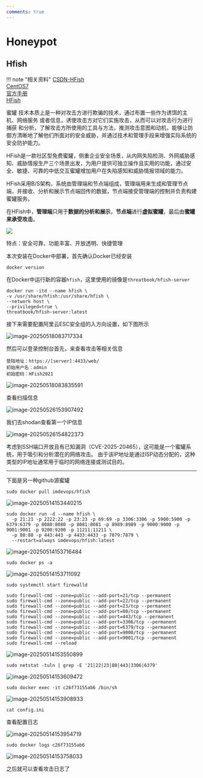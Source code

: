 ```yaml
---
comments: true
---
```


# Honeypot

##  Hfish

!!! note "相关资料"
    [CSDN-HFish](https://blog.csdn.net/qq_49422880/article/details/121937941)<br>
    [CentOS7](https://www.cnblogs.com/tanghaorong/p/13210794.html)<br>
    [官方手册](https://hfish.net/#/highinteractive)<br>
    [HFish](https://blog.csdn.net/imtech/article/details/129688386)<br>

   蜜罐 技术本质上是一种对攻击方进行欺骗的技术，通过布置一些作为诱饵的主机、网络服务 或者信息，诱使攻击方对它们实施攻击，从而可以对攻击行为进行捕获 和分析，了解攻击方所使用的工具与方法，推测攻击意图和动机，能够让防御方清晰地了解他们所面对的安全威胁，并通过技术和管理手段来增强实际系统的安全防护能力。

 HFish是一款社区型免费蜜罐，侧重企业安全场景，从内网失陷检测、外网威胁感知、威胁情报生产三个场景出发，为用户提供可独立操作且实用的功能，通过安全、敏捷、可靠的中低交互蜜罐增加用户在失陷感知和威胁情报领域的能力。

HFish采用B/S架构，系统由管理端和节点端组成，管理端用来生成和管理节点端，并接收、分析和展示节点端回传的数据，节点端接受管理端的控制并负责构建蜜罐服务。

在HFish中，**管理端**只用于**数据的分析和展示**，**节点端**进行**虚拟蜜罐**，最后由**蜜罐来承受攻击**。

![](https://i-blog.csdnimg.cn/blog_migrate/731f257585fb6dd960edd2efd929a1c4.png)

特点：安全可靠、功能丰富、开放透明、快捷管理





本次安装在Docker中部署，首先确认Docker已经安装

```
docker version
```

在Docker中运行新的容器`hfish`，这里使用的镜像是`threatbook/hfish-server`

```
docker run -itd --name hfish \
-v /usr/share/hfish:/usr/share/hfish \
--network host \
--privileged=true \
threatbook/hfish-server:latest
```

接下来需要配置阿里云ESC安全组的入方向设置，如下图所示

![image-20250518083717334](https://zyysite.oss-cn-hangzhou.aliyuncs.com/202505180837473.png)

然后可以登录控制台首先，来查看攻击等相关信息

```
登陆地址：https://[server]:4433/web/
初始用户名：admin
初始密码：HFish2021
```

![image-20250518083835591](https://zyysite.oss-cn-hangzhou.aliyuncs.com/202505180838755.png)



查看扫描信息

![image-20250526153907492](https://zyysite.oss-cn-hangzhou.aliyuncs.com/202505261539640.png)

我们去shodan查看第一个IP信息

![image-20250526154822373](https://zyysite.oss-cn-hangzhou.aliyuncs.com/202505261548546.png)



考虑到SSH端口开放且有已知漏洞（CVE-2025-20465），这可能是一个蜜罐系统，用于吸引和分析潜在的网络攻击。
由于该IP地址是通过ISP动态分配的，这种类型的IP地址通常用于临时的网络连接或测试目的。















------

下面是另一种github源蜜罐

```
sudo docker pull imdevops/hfish
```

![image-20250514153440215](https://zyysite.oss-cn-hangzhou.aliyuncs.com/202505141534343.png)



```
sudo docker run -d --name hfish \
  -p 21:21 -p 2222:22 -p 23:23 -p 69:69 -p 3306:3306 -p 5900:5900 -p 6379:6379 -p 8080:8080 -p 8081:8081 -p 8989:8989 -p 9000:9000 -p 9001:9001 -p 9200:9200 -p 11211:11211 \
  -p 80:80 -p 443:443 -p 4433:4433 -p 7879:7879 \
  --restart=always imdevops/hfish:latest
```

![image-20250514153716484](https://zyysite.oss-cn-hangzhou.aliyuncs.com/202505141537566.png)

```
sudo docker ps -a
```

![image-20250514153711092](https://zyysite.oss-cn-hangzhou.aliyuncs.com/202505141537202.png)

```
sudo systemctl start firewalld
```



```
sudo firewall-cmd --zone=public --add-port=21/tcp --permanent
sudo firewall-cmd --zone=public --add-port=22/tcp --permanent
sudo firewall-cmd --zone=public --add-port=23/tcp --permanent
sudo firewall-cmd --zone=public --add-port=80/tcp --permanent
sudo firewall-cmd --zone=public --add-port=443/tcp --permanent
sudo firewall-cmd --zone=public --add-port=3306/tcp --permanent
sudo firewall-cmd --zone=public --add-port=6379/tcp --permanent
sudo firewall-cmd --zone=public --add-port=9000/tcp --permanent
sudo firewall-cmd --zone=public --add-port=9001/tcp --permanent
sudo firewall-cmd --reload
```

![image-20250514153550899](https://zyysite.oss-cn-hangzhou.aliyuncs.com/202505141535976.png)



```
sudo netstat -tuln | grep -E '21|22|23|80|443|3306|6379'
```

![image-20250514153609472](https://zyysite.oss-cn-hangzhou.aliyuncs.com/202505141536561.png)



```
sudo docker exec -it c26f73155ab6 /bin/sh
```

![image-20250514153908933](https://zyysite.oss-cn-hangzhou.aliyuncs.com/202505141539986.png)





```
cat config.ini
```

查看配置日志

![image-20250514153954719](https://zyysite.oss-cn-hangzhou.aliyuncs.com/202505141539866.png)



```
sudo docker logs c26f73155ab6
```

![image-20250514153758033](https://zyysite.oss-cn-hangzhou.aliyuncs.com/202505141537108.png)


之后就可以查看攻击日志了



